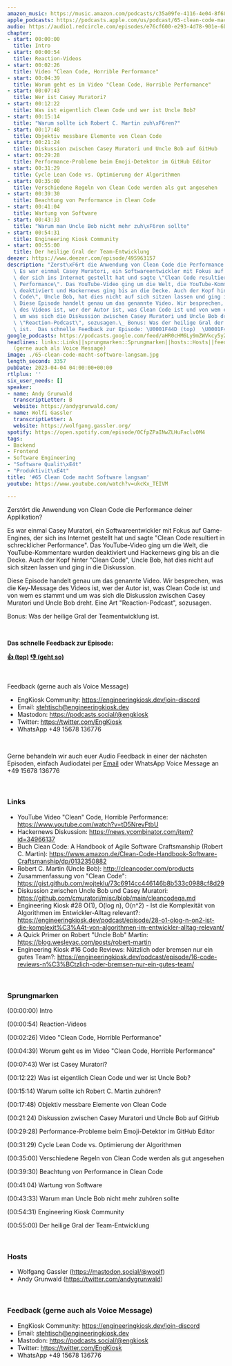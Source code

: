 ```yaml
---
amazon_music: https://music.amazon.com/podcasts/c35a09fe-4116-4e04-8f68-77d61b112e46/episodes/9c7ce32d-1ddc-4037-bf5f-9c5e98d5be9f/engineering-kiosk-65-clean-code-macht-software-langsam
apple_podcasts: https://podcasts.apple.com/us/podcast/65-clean-code-macht-software-langsam/id1603082924?i=1000607274815&uo=4
audio: https://audio1.redcircle.com/episodes/e76cf600-e293-4d78-901e-6b05ca75f656/stream.mp3
chapter:
- start: 00:00:00
  title: Intro
- start: 00:00:54
  title: Reaction-Videos
- start: 00:02:26
  title: Video "Clean Code, Horrible Performance"
- start: 00:04:39
  title: Worum geht es im Video "Clean Code, Horrible Performance"
- start: 00:07:43
  title: Wer ist Casey Muratori?
- start: 00:12:22
  title: Was ist eigentlich Clean Code und wer ist Uncle Bob?
- start: 00:15:14
  title: "Warum sollte ich Robert C. Martin zuh\xF6ren?"
- start: 00:17:48
  title: Objektiv messbare Elemente von Clean Code
- start: 00:21:24
  title: Diskussion zwischen Casey Muratori und Uncle Bob auf GitHub
- start: 00:29:28
  title: Performance-Probleme beim Emoji-Detektor im GitHub Editor
- start: 00:31:29
  title: Cycle Lean Code vs. Optimierung der Algorithmen
- start: 00:35:00
  title: Verschiedene Regeln von Clean Code werden als gut angesehen
- start: 00:39:30
  title: Beachtung von Performance in Clean Code
- start: 00:41:04
  title: Wartung von Software
- start: 00:43:33
  title: "Warum man Uncle Bob nicht mehr zuh\xF6ren sollte"
- start: 00:54:31
  title: Engineering Kiosk Community
- start: 00:55:00
  title: Der heilige Gral der Team-Entwicklung
deezer: https://www.deezer.com/episode/495963157
description: "Zerst\xF6rt die Anwendung von Clean Code die Performance deiner Applikation?\
  \ Es war einmal Casey Muratori, ein Softwareentwickler mit Fokus auf Game-Engines,\
  \ der sich ins Internet gestellt hat und sagte \"Clean Code resultiert in schrecklicher\
  \ Performance\". Das YouTube-Video ging um die Welt, die YouTube-Kommentare wurden\
  \ deaktiviert und Hackernews ging bis an die Decke. Auch der Kopf hinter \"Clean\
  \ Code\", Uncle Bob, hat dies nicht auf sich sitzen lassen und ging in die Diskussion.\
  \ Diese Episode handelt genau um das genannte Video. Wir besprechen, was die Key-Message\
  \ des Videos ist, wer der Autor ist, was Clean Code ist und von wem es stammt und\
  \ um was sich die Diskussion zwischen Casey Muratori und Uncle Bob dreht. Eine Art\
  \ \"Reaction-Podcast\", sozusagen.\_ Bonus: Was der heilige Gral der Teamentwicklung\
  \ ist.  Das schnelle Feedback zur Episode: \U0001F44D (top)  \U0001F44E (geht so)"
google_podcasts: https://podcasts.google.com/feed/aHR0cHM6Ly9mZWVkcy5yZWRjaXJjbGUuY29tLzBlY2ZkZmQ3LWZkYTEtNGMzZC05NTE1LTQ3NjcyN2Y5ZGY1ZQ/episode/YjBmOWE1M2QtNjQyMS00OWNhLWIwNDItYjk1N2MwZTAyNDU0?sa=X&ved=2ahUKEwiMuKihrY_-AhVtB1kFHZcbAhMQkfYCegQIARAF
headlines: links::Links||sprungmarken::Sprungmarken||hosts::Hosts||feedback-gerne-auch-als-voice-message::Feedback
  (gerne auch als Voice Message)
image: ./65-clean-code-macht-software-langsam.jpg
length_second: 3357
pubDate: 2023-04-04 04:00:00+00:00
rtlplus: ''
six_user_needs: []
speaker:
- name: Andy Grunwald
  transcriptLetter: B
  website: https://andygrunwald.com/
- name: Wolfi Gassler
  transcriptLetter: A
  website: https://wolfgang.gassler.org/
spotify: https://open.spotify.com/episode/0CfpZPaINwZLHuFaclv0M4
tags:
- Backend
- Frontend
- Software Engineering
- "Software Qualit\xE4t"
- "Produktivit\xE4t"
title: '#65 Clean Code macht Software langsam'
youtube: https://www.youtube.com/watch?v=ukcKx_TEIVM

---
```

<p>Zerstört die Anwendung von Clean Code die Performance deiner Applikation?</p><p>Es war einmal Casey Muratori, ein Softwareentwickler mit Fokus auf Game-Engines, der sich ins Internet gestellt hat und sagte &#34;Clean Code resultiert in schrecklicher Performance&#34;. Das YouTube-Video ging um die Welt, die YouTube-Kommentare wurden deaktiviert und Hackernews ging bis an die Decke. Auch der Kopf hinter &#34;Clean Code&#34;, Uncle Bob, hat dies nicht auf sich sitzen lassen und ging in die Diskussion.</p><p>Diese Episode handelt genau um das genannte Video. Wir besprechen, was die Key-Message des Videos ist, wer der Autor ist, was Clean Code ist und von wem es stammt und um was sich die Diskussion zwischen Casey Muratori und Uncle Bob dreht. Eine Art &#34;Reaction-Podcast&#34;, sozusagen. </p><p>Bonus: Was der heilige Gral der Teamentwicklung ist.</p><p><br></p><p><strong>Das schnelle Feedback zur Episode:</strong></p><p><a href="https://api.openpodcast.dev/feedback/65/upvote" rel="nofollow"><strong>👍 (top)</strong></a><strong>  </strong><a href="https://api.openpodcast.dev/feedback/65/downvote" rel="nofollow"><strong>👎 (geht so)</strong></a></p><p><br></p><p>Feedback (gerne auch als Voice Message)</p><ul><li>EngKiosk Community: <a href="https://engineeringkiosk.dev/join-discord">https://engineeringkiosk.dev/join-discord</a> </li><li>Email: <a href="mailto:stehtisch@engineeringkiosk.dev" rel="nofollow">stehtisch@engineeringkiosk.dev</a></li><li>Mastodon: <a href="https://podcasts.social/@engkiosk" rel="nofollow">https://podcasts.social/@engkiosk</a></li><li>Twitter: <a href="https://twitter.com/EngKiosk" rel="nofollow">https://twitter.com/EngKiosk</a></li><li>WhatsApp +49 15678 136776</li></ul><p><br></p><p>Gerne behandeln wir auch euer Audio Feedback in einer der nächsten Episoden, einfach Audiodatei per <a href="https://engineeringkiosk.dev/kontakt/">Email</a> oder WhatsApp Voice Message an +49 15678 136776</p><p><br></p><h3 id="links">Links</h3><ul><li>YouTube Video &#34;Clean&#34; Code, Horrible Performance: <a href="https://www.youtube.com/watch?v=tD5NrevFtbU" rel="nofollow">https://www.youtube.com/watch?v=tD5NrevFtbU</a></li><li>Hackernews Diskussion: <a href="https://news.ycombinator.com/item?id=34966137" rel="nofollow">https://news.ycombinator.com/item?id=34966137</a></li><li>Buch Clean Code: A Handbook of Agile Software Craftsmanship (Robert C. Martin): <a href="https://www.amazon.de/Clean-Code-Handbook-Software-Craftsmanship/dp/0132350882" rel="nofollow">https://www.amazon.de/Clean-Code-Handbook-Software-Craftsmanship/dp/0132350882</a></li><li>Robert C. Martin (Uncle Bob): <a href="http://cleancoder.com/products" rel="nofollow">http://cleancoder.com/products</a></li><li>Zusammenfassung von &#34;Clean Code&#34;: <a href="https://gist.github.com/wojteklu/73c6914cc446146b8b533c0988cf8d29" rel="nofollow">https://gist.github.com/wojteklu/73c6914cc446146b8b533c0988cf8d29</a></li><li>Diskussion zwischen Uncle Bob und Casey Muratori: <a href="https://github.com/cmuratori/misc/blob/main/cleancodeqa.md" rel="nofollow">https://github.com/cmuratori/misc/blob/main/cleancodeqa.md</a></li><li>Engineering Kiosk #28 O(1), O(log n), O(n^2) - Ist die Komplexität von Algorithmen im Entwickler-Alltag relevant?: <a href="https://engineeringkiosk.dev/podcast/episode/28-o1-olog-n-on2-ist-die-komplexit%C3%A4t-von-algorithmen-im-entwickler-alltag-relevant/">https://engineeringkiosk.dev/podcast/episode/28-o1-olog-n-on2-ist-die-komplexit%C3%A4t-von-algorithmen-im-entwickler-alltag-relevant/</a></li><li>A Quick Primer on Robert &#34;Uncle Bob&#34; Martin: <a href="https://blog.wesleyac.com/posts/robert-martin" rel="nofollow">https://blog.wesleyac.com/posts/robert-martin</a></li><li>Engineering Kiosk #16 Code Reviews: Nützlich oder bremsen nur ein gutes Team?: <a href="https://engineeringkiosk.dev/podcast/episode/16-code-reviews-n%C3%BCtzlich-oder-bremsen-nur-ein-gutes-team/">https://engineeringkiosk.dev/podcast/episode/16-code-reviews-n%C3%BCtzlich-oder-bremsen-nur-ein-gutes-team/</a></li></ul><p><br></p><h3 id="sprungmarken">Sprungmarken</h3><p>(00:00:00) Intro</p><p>(00:00:54) Reaction-Videos</p><p>(00:02:26) Video &#34;Clean Code, Horrible Performance&#34;</p><p>(00:04:39) Worum geht es im Video &#34;Clean Code, Horrible Performance&#34;</p><p>(00:07:43) Wer ist Casey Muratori?</p><p>(00:12:22) Was ist eigentlich Clean Code und wer ist Uncle Bob?</p><p>(00:15:14) Warum sollte ich Robert C. Martin zuhören?</p><p>(00:17:48) Objektiv messbare Elemente von Clean Code</p><p>(00:21:24) Diskussion zwischen Casey Muratori und Uncle Bob auf GitHub</p><p>(00:29:28) Performance-Probleme beim Emoji-Detektor im GitHub Editor</p><p>(00:31:29) Cycle Lean Code vs. Optimierung der Algorithmen</p><p>(00:35:00) Verschiedene Regeln von Clean Code werden als gut angesehen</p><p>(00:39:30) Beachtung von Performance in Clean Code</p><p>(00:41:04) Wartung von Software</p><p>(00:43:33) Warum man Uncle Bob nicht mehr zuhören sollte</p><p>(00:54:31) Engineering Kiosk Community</p><p>(00:55:00) Der heilige Gral der Team-Entwicklung</p><p><br></p><h3 id="hosts">Hosts</h3><ul><li>Wolfgang Gassler (<a href="https://mastodon.social/@woolf" rel="nofollow">https://mastodon.social/@woolf</a>)</li><li>Andy Grunwald (<a href="https://twitter.com/andygrunwald" rel="nofollow">https://twitter.com/andygrunwald</a>)</li></ul><p><br></p><h3 id="feedback-gerne-auch-als-voice-message">Feedback (gerne auch als Voice Message)</h3><ul><li>EngKiosk Community: <a href="https://engineeringkiosk.dev/join-discord">https://engineeringkiosk.dev/join-discord</a> </li><li>Email: <a href="mailto:stehtisch@engineeringkiosk.dev" rel="nofollow">stehtisch@engineeringkiosk.dev</a></li><li>Mastodon: <a href="https://podcasts.social/@engkiosk" rel="nofollow">https://podcasts.social/@engkiosk</a></li><li>Twitter: <a href="https://twitter.com/EngKiosk" rel="nofollow">https://twitter.com/EngKiosk</a></li><li>WhatsApp +49 15678 136776</li></ul>